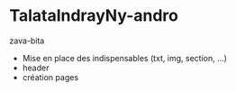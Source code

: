 # TalataIndrayNy-andro
zava-bita
- Mise en place des indispensables (txt, img, section, ...)
- header
- création pages
